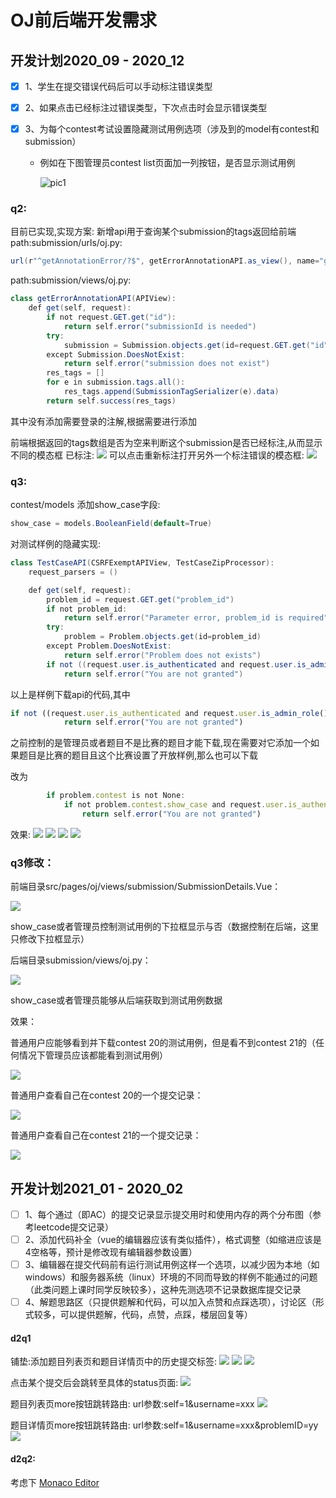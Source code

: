 # OJ前后端开发需求



## 开发计划2020_09 - 2020_12

- [x] 1、学生在提交错误代码后可以手动标注错误类型

- [x] 2、如果点击已经标注过错误类型，下次点击时会显示错误类型

- [x] 3、为每个contest考试设置隐藏测试用例选项（涉及到的model有contest和submission）

  * 例如在下图管理员contest list页面加一列按钮，是否显示测试用例

    ![pic1](pic/contest.png)

  

### q2:

  目前已实现,实现方案:
  新增api用于查询某个submission的tags返回给前端
path:submission/urls/oj.py:

```java
url(r"^getAnnotationError/?$", getErrorAnnotationAPI.as_view(), name="getErrorAnnotation_api")
```
path:submission/views/oj.py:
```java
class getErrorAnnotationAPI(APIView):
    def get(self, request):
        if not request.GET.get("id"):
            return self.error("submissionId is needed")
        try:
            submission = Submission.objects.get(id=request.GET.get("id"))
        except Submission.DoesNotExist:
            return self.error("submission does not exist")
        res_tags = []
        for e in submission.tags.all():
            res_tags.append(SubmissionTagSerializer(e).data)
        return self.success(res_tags)
```
其中没有添加需要登录的注解,根据需要进行添加

前端根据返回的tags数组是否为空来判断这个submission是否已经标注,从而显示不同的模态框
已标注:
![](pic/q2_1.png)
可以点击重新标注打开另外一个标注错误的模态框:
![](pic/q2_2.png)



### q3:

contest/models 添加show_case字段:
```java
show_case = models.BooleanField(default=True)
```

对测试样例的隐藏实现:
```java
class TestCaseAPI(CSRFExemptAPIView, TestCaseZipProcessor):
    request_parsers = ()

    def get(self, request):
        problem_id = request.GET.get("problem_id")
        if not problem_id:
            return self.error("Parameter error, problem_id is required")
        try:
            problem = Problem.objects.get(id=problem_id)
        except Problem.DoesNotExist:
            return self.error("Problem does not exists")
        if not ((request.user.is_authenticated and request.user.is_admin_role()) or problem.contest is None):
            return self.error("You are not granted")
```

以上是样例下载api的代码,其中
```javascript
if not ((request.user.is_authenticated and request.user.is_admin_role()) or problem.contest is None):
            return self.error("You are not granted")
```
之前控制的是管理员或者题目不是比赛的题目才能下载,现在需要对它添加一个如果题目是比赛的题目且这个比赛设置了开放样例,那么也可以下载

改为
```javascript
        if problem.contest is not None:
            if not problem.contest.show_case and request.user.is_authenticated and request.user.is_admin_role():
                return self.error("You are not granted")
```

效果:
![](pic/q3_1.png)
![](pic/q3_2.png)
![](pic/q3_3.png)
![](pic/q3_4.png)



### q3修改：

前端目录src/pages/oj/views/submission/SubmissionDetails.Vue：

![](pic/q3_5.png)

show_case或者管理员控制测试用例的下拉框显示与否（数据控制在后端，这里只修改下拉框显示）



后端目录submission/views/oj.py：

![](pic/q3_6.png)

show_case或者管理员能够从后端获取到测试用例数据



效果：

普通用户应能够看到并下载contest 20的测试用例，但是看不到contest 21的（任何情况下管理员应该都能看到测试用例）

![](pic/q3_7.png)

普通用户查看自己在contest 20的一个提交记录：

![](pic/q3_8.png)

普通用户查看自己在contest 21的一个提交记录：

![](pic/q3_9.png)





## 开发计划2021_01 - 2020_02

- [ ] 1、每个通过（即AC）的提交记录显示提交用时和使用内存的两个分布图（参考leetcode提交记录）
- [ ] 2、添加代码补全（vue的编辑器应该有类似插件），格式调整（如缩进应该是4空格等，预计是修改现有编辑器参数设置）
- [ ] 3、编辑器在提交代码前有运行测试用例这样一个选项，以减少因为本地（如windows）和服务器系统（linux）环境的不同而导致的样例不能通过的问题（此类问题上课时同学反映较多），这种先测选项不记录数据库提交记录
- [ ] 4、解题思路区（只提供题解和代码，可以加入点赞和点踩选项），讨论区（形式较多，可以提供题解，代码，点赞，点踩，楼层回复等）

#### d2q1
铺垫:添加题目列表页和题目详情页中的历史提交标签:
![](pic/d2q1_1.png)
![](pic/d2q1_2.png)
![](pic/d2q1_3.png)

点击某个提交后会跳转至具体的status页面:
![](pic/d2q1_4.png)

题目列表页more按钮跳转路由:
url参数:self=1&username=xxx
![](pic/d2q1_5.png)

题目详情页more按钮跳转路由:
url参数:self=1&username=xxx&problemID=yy
![](pic/d2q1_6.png)

#### d2q2:
考虑下
[Monaco Editor](https://microsoft.github.io/monaco-editor/monarch.html)